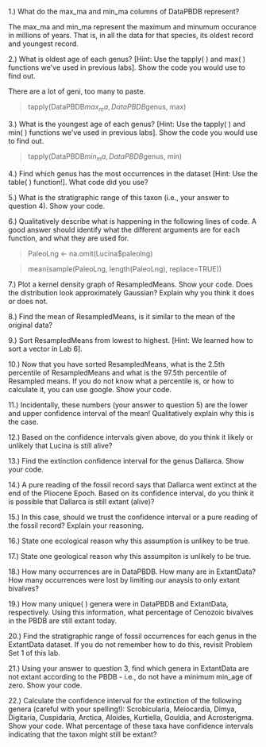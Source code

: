 1.) What do the max_ma and min_ma columns of DataPBDB represent? 

The max_ma and min_ma represent the maximum and minumum occurance in millions of years. That is, in all the data for that species, its oldest record and youngest record.

2.) What is oldest age of each genus? [Hint: Use the tapply( ) and max( ) functions we've used in previous labs]. Show the code you would use to find out.

There are a lot of geni, too many to paste.
> tapply(DataPBDB$max_ma, DataPBDB$genus, max)


3.) What is the youngest age of each genus? [Hint: Use the tapply( ) and min( ) functions we've used in previous labs]. Show the code you would use to find out.

> tapply(DataPBDB$min_ma, DataPBDB$genus, min)

4.) Find which genus has the most occurrences in the dataset [Hint: Use the table( ) function!]. What code did you use?



5.) What is the stratigraphic range of this taxon (i.e., your answer to question 4). Show your code.



6.) Qualitatively describe what is happening in the following lines of code. A good answer should identify what the different arguments are for each function, and what they are used for.

> PaleoLng <- na.omit(Lucina$paleolng)

> mean(sample(PaleoLng, length(PaleoLng), replace=TRUE))



7.) Plot a kernel density graph of ResampledMeans. Show your code. Does the distribution look approximately Gaussian? Explain why you think it does or does not.



8.) Find the mean of ResampledMeans, is it similar to the mean of the original data?



9.) Sort ResampledMeans from lowest to highest. [Hint: We learned how to sort a vector in Lab 6].



10.) Now that you have sorted ResampledMeans, what is the 2.5th percentile of ResampledMeans and what is the 97.5th percentile of Resampled means. If you do not know what a percentile is, or how to calculate it, you can use google. Show your code.



11.) Incidentally, these numbers (your answer to question 5) are the lower and upper confidence interval of the mean! Qualitatively explain why this is the case.



12.) Based on the confidence intervals given above, do you think it likely or unlikely that Lucina is still alive?



13.) Find the extinction confidence interval for the genus Dallarca. Show your code.



14.) A pure reading of the fossil record says that Dallarca went extinct at the end of the Pliocene Epoch. Based on its confidence interval, do you think it is possible that Dallarca is still extant (alive)?



15.) In this case, should we trust the confidence interval or a pure reading of the fossil record? Explain your reasoning.



16.) State one ecological reason why this assumption is unlikey to be true.



17.) State one geological reason why this assumpiton is unlikely to be true.



18.) How many occurrences are in DataPBDB. How many are in ExtantData? How many occurrences were lost by limiting our anaysis to only extant bivalves?



19.) How many unique( ) genera were in DataPBDB and ExtantData, respectively. Using this information, what percentage of Cenozoic bivalves in the PBDB are still extant today.



20.) Find the stratigraphic range of fossil occurrences for each genus in the ExtantData dataset. If you do not remember how to do this, revisit Problem Set 1 of this lab.



21.) Using your answer to question 3, find which genera in ExtantData are not extant according to the PBDB - i.e., do not have a minimum min_age of zero. Show your code.



22.) Calculate the confidence interval for the extinction of the following genera (careful with your spelling!): Scrobicularia, Meiocardia, Dimya, Digitaria, Cuspidaria, Arctica, Aloides, Kurtiella, Gouldia, and Acrosterigma. Show your code. What percentage of these taxa have confidence intervals indicating that the taxon might still be extant?

